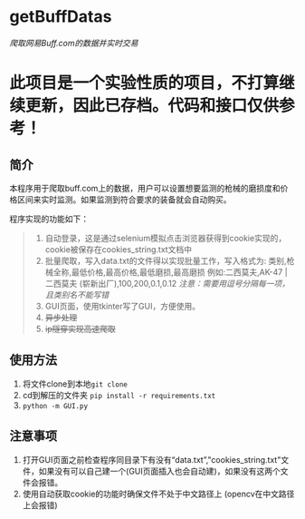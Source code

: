 # getBuffDatas
_爬取网易Buff.com的数据并实时交易_

# 此项目是一个实验性质的项目，不打算继续更新，因此已存档。代码和接口仅供参考！

## 简介
本程序用于爬取buff.com上的数据，用户可以设置想要监测的枪械的磨损度和价格区间来实时监测。如果监测到符合要求的装备就会自动购买。

程序实现的功能如下：
>1. 自动登录，这是通过selenium模拟点击浏览器获得到cookie实现的，cookie被保存在cookies_string.txt文档中
>2. 批量爬取，写入data.txt的文件得以实现批量工作，写入格式为: 类别,枪械全称,最低价格,最高价格,最低磨损,最高磨损 例如:二西莫夫,AK-47 | 二西莫夫 (崭新出厂),100,200,0.1,0.12 *注意：需要用逗号分隔每一项，且类别名不能写错*
>3. GUI页面，使用tkinter写了GUI，方便使用。
>4. ~~异步处理~~
>5. ~~ip隧穿实现高速爬取~~


## 使用方法

1. 将文件clone到本地`git clone`
2. cd到解压的文件夹 `pip install -r requirements.txt`
3. `python -m GUI.py`

## 注意事项
1. 打开GUI页面之前检查程序同目录下有没有“data.txt”,"cookies_string.txt"文件，如果没有可以自己建一个(GUI页面插入也会自动建)，如果没有这两个文件会报错。
2. 使用自动获取cookie的功能时确保文件不处于中文路径上 (opencv在中文路径上会报错)
